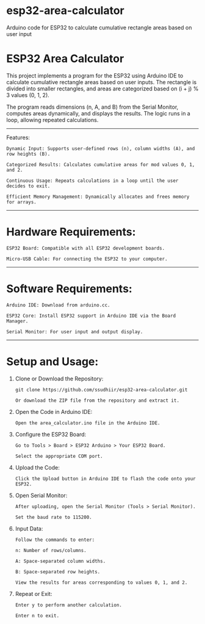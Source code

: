 # esp32-area-calculator
Arduino code for ESP32 to calculate cumulative rectangle areas based on user input

# ESP32 Area Calculator

This project implements a program for the ESP32 using Arduino IDE to calculate cumulative rectangle areas based on user inputs. The rectangle is divided into smaller rectangles, and areas are categorized based on (i + j) % 3 values (0, 1, 2).

The program reads dimensions (n, A, and B) from the Serial Monitor, computes areas dynamically, and displays the results. The logic runs in a loop, allowing repeated calculations.
________________________________________
Features:

  	Dynamic Input: Supports user-defined rows (n), column widths (A), and row heights (B).

  	Categorized Results: Calculates cumulative areas for mod values 0, 1, and 2.

  	Continuous Usage: Repeats calculations in a loop until the user decides to exit.

  	Efficient Memory Management: Dynamically allocates and frees memory for arrays.
________________________________________
# Hardware Requirements:

  	ESP32 Board: Compatible with all ESP32 development boards.

  	Micro-USB Cable: For connecting the ESP32 to your computer.
________________________________________
# Software Requirements:

  	Arduino IDE: Download from arduino.cc.

  	ESP32 Core: Install ESP32 support in Arduino IDE via the Board Manager.

  	Serial Monitor: For user input and output display.
________________________________________
# Setup and Usage:

1.	Clone or Download the Repository:


        git clone https://github.com/ssudhiir/esp32-area-calculator.git

        Or download the ZIP file from the repository and extract it.

3.	Open the Code in Arduino IDE:

    	Open the area_calculator.ino file in the Arduino IDE.

4.	Configure the ESP32 Board:

    	Go to Tools > Board > ESP32 Arduino > Your ESP32 Board.

    	Select the appropriate COM port.

5.	Upload the Code:

    	Click the Upload button in Arduino IDE to flash the code onto your ESP32.

6.	Open Serial Monitor:

    	After uploading, open the Serial Monitor (Tools > Serial Monitor).

    	Set the baud rate to 115200.

7.	Input Data:


    	Follow the commands to enter:

	    n: Number of rows/columns.

    	A: Space-separated column widths.

    	B: Space-separated row heights.

    	View the results for areas corresponding to values 0, 1, and 2.

8.	Repeat or Exit:

    	Enter y to perform another calculation.

    	Enter n to exit.

